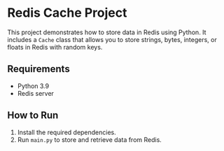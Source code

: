 # Redis Cache Project

This project demonstrates how to store data in Redis using Python. It includes a `Cache` class that allows you to store strings, bytes, integers, or floats in Redis with random keys.

## Requirements

- Python 3.9
- Redis server

## How to Run

1. Install the required dependencies.
2. Run `main.py` to store and retrieve data from Redis.
